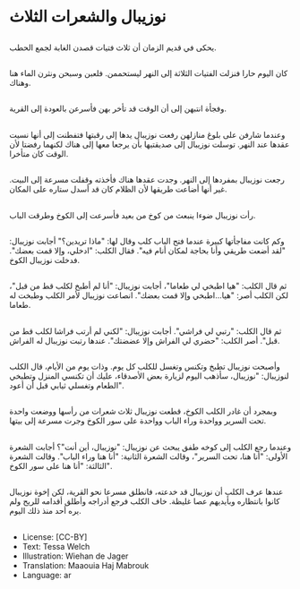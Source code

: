 # نوزيبال والشعرات الثلاث

##
يحكى في قديم الزمان أن ثلاث فتيات قصدن الغابة لجمع الحطب.

##
كان اليوم حارا فنزلت الفتيات الثلاثة إلى النهر ليستحممن. فلعبن وسبحن ونثرن الماء هنا وهناك.

##
وفجأة انتبهن إلى أن الوقت قد تأخر بهن فأسرعن بالعودة إلى القرية.

##
وعندما شارفن على بلوغ منازلهن رفعت نوزيبال يدها إلى رقبتها فتفطنت إلى أنها نسيت عقدها عند النهر. توسلت نوزيبال إلى صديقتيها بأن يرجعا معها إلى هناك لكنهما رفضتا لأن الوقت كان متأخرا.

##
رجعت نوزيبال بمفردها إلى النهر. وجدت عقدها هناك فأخذته وقفلت مسرعة إلى البيت. غير أنها أضاعت طريقها لأن الظلام كان قد أسدل ستاره على المكان.

##
رأت نوزيبال ضوءا ينبعث من كوخ من بعيد فأسرعت إلى الكوخ وطرقت الباب.

##
وكم كانت مفاجأتها كبيرة عندما فتح الباب كلب وقال لها: "ماذا تريدين؟" أجابت نوزيبال: "لقد أضعت طريقي وأنا بحاجة لمكان أنام فيه". فقال الكلب: "ادخلي، وإلا قمت بعضك". فدخلت نوزيبال الكوخ.

##
ثم قال الكلب: "هيا اطبخي لي طعاما"، أجابت نوزيبال: "أنا لم أطبخ لكلب قط من قبل"، لكن الكلب أصر: "هيا...اطبخي وإلا قمت بعضك". انصاعت نوزيبال لأمر الكلب وطبخت له طعاما.

##
ثم قال الكلب: "رتبي لي فراشي". أجابت نوزيبال: "لكني لم أرتب فراشا لكلب قط من قبل". أصر الكلب: "حضري لي الفراش وإلا عضضتك". عندها رتبت نوزيبال له الفراش.

##
وأصبحت نوزيبال تطبخ وتكنس وتغسل للكلب كل يوم. وذات يوم من الأيام، قال الكلب لنوزيبال: "نوزيبال، سأذهب اليوم لزيارة بعض الأصدقاء، عليك أن تكنسي المنزل وتطبخي الطعام وتغسلي ثيابي قبل أن أعود".

##
وبمجرد أن غادر الكلب الكوخ، قطعت نوزيبال ثلاث شعرات من رأسها ووضعت واحدة تحت السرير وواحدة وراء الباب وواحدة على سور الكوخ وجرت مسرعة إلى بيتها.

##
وعندما رجع الكلب إلى كوخه طفق يبحث عن نوزيبال: "نوزيبال، أين أنت"؟ أجابت الشعرة الأولى: "أنا هنا، تحت السرير"، وقالت الشعرة الثانية: "أنا هنا وراء الباب". وقالت الشعرة الثالثة: "أنا هنا على سور الكوخ".

##
عندها عرف الكلب أن نوزيبال قد خدعته، فانطلق مسرعا نحو القرية، لكن إخوة نوزيبال كانوا بانتظاره وبأيديهم عصا غليظة. خاف الكلب فرجع أدراجه وأطلق أقدامه للريح ولم يره أحد منذ ذلك اليوم.

##
* License: [CC-BY]
* Text: Tessa Welch
* Illustration: Wiehan de Jager
* Translation: Maaouia Haj Mabrouk
* Language: ar
